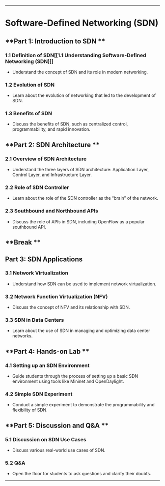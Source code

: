 

---
# **Software-Defined Networking (SDN)**

## **Part 1: Introduction to SDN **

### **1.1 Definition of SDN[[1.1 Understanding Software-Defined Networking (SDN)]]**

- Understand the concept of SDN and its role in modern networking.

### **1.2 Evolution of SDN**

- Learn about the evolution of networking that led to the development of SDN.

### **1.3 Benefits of SDN**

- Discuss the benefits of SDN, such as centralized control, programmability, and rapid innovation.

## **Part 2: SDN Architecture **

### **2.1 Overview of SDN Architecture**

- Understand the three layers of SDN architecture: Application Layer, Control Layer, and Infrastructure Layer.

### **2.2 Role of SDN Controller**

- Learn about the role of the SDN controller as the “brain” of the network.

### **2.3 Southbound and Northbound APIs**

- Discuss the role of APIs in SDN, including OpenFlow as a popular southbound API.

## **Break **

## **Part 3: SDN Applications**

### **3.1 Network Virtualization**

- Understand how SDN can be used to implement network virtualization.

### **3.2 Network Function Virtualization (NFV)**

- Discuss the concept of NFV and its relationship with SDN.

### **3.3 SDN in Data Centers**

- Learn about the use of SDN in managing and optimizing data center networks.

## **Part 4: Hands-on Lab **

### **4.1 Setting up an SDN Environment**

- Guide students through the process of setting up a basic SDN environment using tools like Mininet and OpenDaylight.

### **4.2 Simple SDN Experiment**

- Conduct a simple experiment to demonstrate the programmability and flexibility of SDN.

## **Part 5: Discussion and Q&A **

### **5.1 Discussion on SDN Use Cases**

- Discuss various real-world use cases of SDN.

### **5.2 Q&A**

- Open the floor for students to ask questions and clarify their doubts.

---

